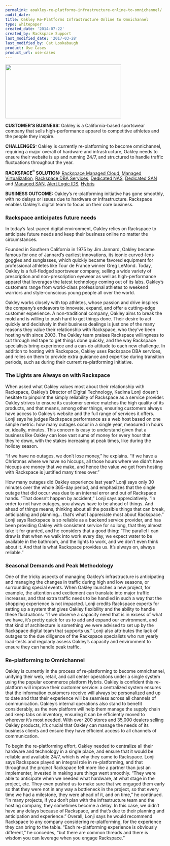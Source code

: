 ```yaml
---
permalink: aoakley-re-platforms-infrastructure-online-to-omnichannel/
audit_date:
title: Oakley Re-Platforms Infrastructure Online to Omnichannel
type: whitepaper
created_date: '2014-07-22'
created_by: Rackspace Support
last_modified_date: '2017-03-28'
last_modified_by: Cat Lookabaugh
product: Use Cases
product_url: use-cases
---
```


<a href="http://www.oakley.com/">
   <img src="{% asset_path use-cases/oakley-re-platforms-infrastructure-online-to-omnichannel/Oakley.png %}" width="365" height="169" />
</a>

**CUSTOMER’S BUSINESS:** Oakley is a California-based sportswear company
that sells high-performance apparel to competitive athletes and the
people they inspire.

**CHALLENGES:** Oakley is currently re-platforming to become
omnichannel, requiring a major overall of hardware and infrastructure,
Oakley needs to ensure their website is up and running 24/7, and
structured to handle traffic fluctuations throughout the year.

**RACKSPACE<sup>&reg;</sup> SOLUTION:** [Rackspace Managed
Cloud](http://www.rackspace.com/de/cloud/managed), [Managed
Virtualization](http://www.rackspace.com/managed-virtualization/),
[Rackspace DBA Services](http://www.rackspace.com/dba-services/),
[Dedicated
NAS](http://www.rackspace.com/managed_hosting/services/storage/dnas/),
[Dedicated
SAN](http://www.rackspace.com/managed_hosting/services/storage/san/) and
[Managed
SAN](http://www.rackspace.com/managed_hosting/services/storage/san/),
[Alert Logic
IDS](http://www.rackspace.com/managed_hosting/services/security/threatmgr/),
[Hybris](http://www.rackspace.com/ecommerce-hosting/)

**BUSINESS OUTCOME:** Oakley’s re-platforming initiative has gone
smoothly, with no delays or issues due to hardware or infrastructure.
Rackspace enables Oakley’s digital team to focus on their core business.

### Rackspace anticipates future needs

In today’s fast-paced digital environment, Oakley relies on Rackspace to
anticipate future needs and keep their business online no matter the
circumstances.

Founded in Southern California in 1975 by Jim Jannard, Oakley became
famous for one of Jannard’s earliest innovations, its iconic curved-lens
goggles and sunglasses, which quickly became favored equipment for
professional athletes like Tour de France winner Greg LeMond. Today,
Oakley is a full-fledged sportswear company, selling a wide variety of
prescription and non-prescription eyewear as well as high-performance
apparel that leverages the latest technology coming out of its labs.
Oakley’s customers range from world-class professional athletes to
weekend warriors and style-conscious young people all over the world.

Oakley works closely with top athletes, whose passion and drive inspires
the company’s endeavors to innovate, expand, and offer a cutting-edge
customer experience. A non-traditional company, Oakley aims to break the
mold and is willing to push hard to get things done. Their desire to act
quickly and decisively in their business dealings is just one of the
many reasons they value their relationship with Rackspace, who they’ve
been hosting with since 2003. The Oakley team praises Rackspace
willingness to cut through red tape to get things done quickly, and the
way Rackspace specialists bring experience and a can-do attitude to each
new challenge. In addition to hosting with Rackspace, Oakley uses
Rackspace DBA services, and relies on them to provide extra guidance and
expertise during transition periods, such as during their current
re-platforming initiative.

### The Lights are Always on with Rackspace

When asked what Oakley values most about their relationship with
Rackspace, Oakley’s Director of Digital Technology, Kadima Lonji doesn’t
hesitate to pinpoint the simply reliability of Rackspace as a service
provider. Oakley strives to ensure its customer service matches the high
quality of its products, and that means, among other things, ensuring
customers always have access to Oakley’s website and the full range of
services it offers. Lonji says he judges Rackspace performance as a web
host based on one simple metric: how many outages occur in a single
year, measured in hours or, ideally, minutes. This concern is easy to
understand given that a business like Oakley can lose vast sums of money
for every hour that they’re down, with the stakes increasing at peak
times, like during the holiday season.

“If we have no outages, we don’t lose money,” he explains. “If we have a
Christmas where we have no hiccups, all those hours where we didn’t have
hiccups are money that we make, and hence the value we get from hosting
with Rackspace is justified many times over.”

How many outages did Oakley experience last year? Lonji says only 30
minutes over the whole 365-day period, and emphasizes that the single
outage that did occur was due to an internal error and out of Rackspace
hands. “That doesn’t happen by accident,” Lonji says appreciatively. “In
order to not have outages, you always have to be ahead of things. And
ahead of things means, thinking about all the possible things that can
break, anticipating and planning... that’s what I appreciate most about
Rackspace.” Lonji says Rackspace is so reliable as a backend service
provider, and has been providing Oakley with consistent service for so
long, that they almost take it for granted, and he considers that a good
thing: “The parallel I can draw is that when we walk into work every
day, we expect water to be available in the bathroom, and the lights to
work, and we don’t even think about it. And that is what Rackspace
provides us. It’s always on, always reliable.”

### Seasonal Demands and Peak Methodology

One of the tricky aspects of managing Oakley’s infrastructure is
anticipating and managing the changes in traffic during high and low
seasons, or surrounding special events. When Oakley launches a new
project, for example, the attention and excitement can translate into
major traffic increases, and that extra traffic needs to be handled in
such a way that the shopping experience is not impacted. Lonji credits
Rackspace experts for setting up a system that gives Oakley flexibility
and the ability to handle these fluctuations: “If we observe a capacity
need that is in excess of what we have, it’s pretty quick for us to add
and expand our environment, and that kind of architecture is something
we were advised to set up by the Rackspace digital team that supports
us.” Lonji also attributes the lack of outages to the due diligence of
the Rackspace specialists who run yearly load-tests and regularly assess
Oakley’s capacity and environment to ensure they can handle peak
traffic.

### Re-platforming to Omnichannel

Oakley is currently in the process of re-platforming to become
omnichannel, unifying their web, retail, and call center operations
under a single system using the popular ecommerce platform Hybris.
Oakley is confident this re-platform will improve their customer
service: a centralized system ensures that the information customers
receive will always be personalized and up to date and that their
experience will be seamless across all channels of communication.
Oakley’s internal operations also stand to benefit considerably, as the
new platform will help them manage the supply chain and keep tabs on
inventory, ensuring it can be efficiently moved to wherever it’s most
needed. With over 200 stores and 35,000 dealers selling Oakley products,
it’s crucial that Oakley can manage the needs of its business clients
and ensure they have efficient access to all channels of communication.

To begin the re-platforming effort, Oakley needed to centralize all
their hardware and technology in a single place, and ensure that it
would be reliable and available 24/7, which is why they came to
Rackspace. Lonji says Rackspace played an integral role in
re-platforming, and that throughout the project Rackspace felt more like
a partner than just an implementer, invested in making sure things went
smoothly. “They were able to anticipate when we needed what hardware, at
what stage in the project, etc. They even pushed us to make sure that we
engaged them early so that they were not in any way a bottleneck in the
project, so that every time we had a milestone, they were ahead of it,
and on time,” he continued. “In many projects, if you don’t plan with
the infrastructure team and the hosting company, they sometimes become a
delay. In this case, we didn’t have any delays because of Rackspace, and
that’s due to their planning and anticipation and experience.” Overall,
Lonji says he would recommend Rackspace to any company considering
re-platforming, for the experience they can bring to the table. “Each
re-platforming experience is obviously different,” he concedes, “but
there are common threads and there is wisdom you can leverage when you
engage Rackspace.”
